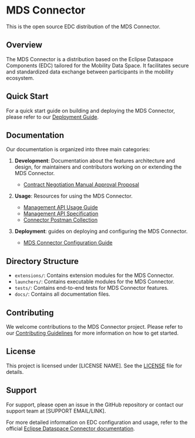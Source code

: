 # MDS Connector

This is the open source EDC distribution of the MDS Connector.

## Overview

The MDS Connector is a distribution based on the Eclipse Dataspace Components (EDC) tailored for the Mobility Data Space. It facilitates secure and standardized data exchange between participants in the mobility ecosystem.

## Quick Start

For a quick start guide on building and deploying the MDS Connector, please refer to our [Deployment Guide](docs/deployment/mds_connector_configuration.md).

## Documentation

Our documentation is organized into three main categories:

1. **Development**: Documentation about the features architecture and design, for maintainers and contributors working on or extending the MDS Connector.
   - [Contract Negotiation Manual Approval Proposal](docs/development/contract_negotiation_manual_approval_proposal.md)

2. **Usage**: Resources for using the MDS Connector.
   - [Management API Usage Guide](docs/usage/management_api_usage.md)
   - [Management API Specification](docs/usage/management_api_spec.yml)
   - [Connector Postman Collection](docs/usage/connector_postman_collection.json)

3. **Deployment**: guides on deploying and configuring the MDS Connector.
   - [MDS Connector Configuration Guide](docs/deployment/mds_connector_configuration.md)

## Directory Structure

- `extensions/`: Contains extension modules for the MDS Connector.
- `launchers/`: Contains executable modules for the MDS Connector.
- `tests/`: Contains end-to-end tests for MDS Connector features.
- `docs/`: Contains all documentation files.

## Contributing

We welcome contributions to the MDS Connector project. Please refer to our [Contributing Guidelines](CONTRIBUTING.md) for more information on how to get started.

## License

This project is licensed under [LICENSE NAME]. See the [LICENSE](LICENSE) file for details.

## Support

For support, please open an issue in the GitHub repository or contact our support team at [SUPPORT EMAIL/LINK].

For more detailed information on EDC configuration and usage, refer to the official [Eclipse Dataspace Connector documentation](https://eclipse-edc.github.io/docs/).
